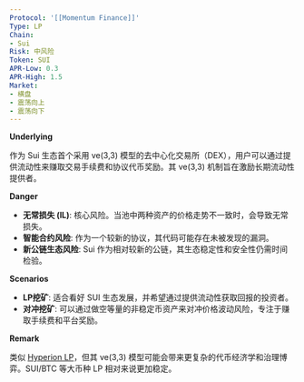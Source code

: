 ```yaml
---
Protocol: '[[Momentum Finance]]'
Type: LP
Chain:
- Sui
Risk: 中风险
Token: SUI
APR-Low: 0.3
APR-High: 1.5
Market:
- 横盘
- 震荡向上
- 震荡向下
---
```

**Underlying**

作为 Sui 生态首个采用 ve(3,3) 模型的去中心化交易所（DEX），用户可以通过提供流动性来赚取交易手续费和协议代币奖励。其 ve(3,3) 机制旨在激励长期流动性提供者。

**Danger**

- **无常损失 (IL)**: 核心风险。当池中两种资产的价格走势不一致时，会导致无常损失。
- **智能合约风险**: 作为一个较新的协议，其代码可能存在未被发现的漏洞。
- **新公链生态风险**: Sui 作为相对较新的公链，其生态稳定性和安全性仍需时间检验。

**Scenarios**

- **LP挖矿**: 适合看好 SUI 生态发展，并希望通过提供流动性获取回报的投资者。
- **对冲挖矿**: 可以通过做空等量的非稳定币资产来对冲价格波动风险，专注于赚取手续费和平台奖励。

**Remark**

类似 [Hyperion LP](Hyperion%20LP.md)，但其 ve(3,3) 模型可能会带来更复杂的代币经济学和治理博弈。SUI/BTC 等大币种 LP 相对来说更加稳定。
